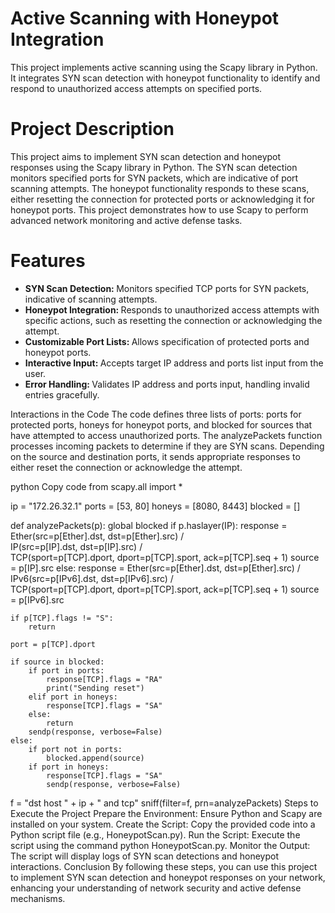 
# Active Scanning with Honeypot Integration
This project implements active scanning  using the Scapy library in Python. It integrates SYN scan detection with honeypot functionality to identify and respond to unauthorized access attempts on specified ports.

# Project Description
This project aims to implement SYN scan detection and honeypot responses using the Scapy library in Python. The SYN scan detection monitors specified ports for SYN packets, which are indicative of port scanning attempts. The honeypot functionality responds to these scans, either resetting the connection for protected ports or acknowledging it for honeypot ports. This project demonstrates how to use Scapy to perform advanced network monitoring and active defense tasks.
# Features
- <b>SYN Scan Detection: </b> Monitors specified TCP ports for SYN packets, indicative of scanning attempts.
- <b>Honeypot Integration: </b> Responds to unauthorized access attempts with specific actions, such as resetting the connection or acknowledging the attempt.
- <b>Customizable Port Lists: </b>Allows specification of protected ports and honeypot ports.
- <b>Interactive Input: </b>Accepts target IP address and ports list input from the user.
- <b>Error Handling: </b>Validates IP address and ports input, handling invalid entries gracefully.

Interactions in the Code
The code defines three lists of ports: ports for protected ports, honeys for honeypot ports, and blocked for sources that have attempted to access unauthorized ports. The analyzePackets function processes incoming packets to determine if they are SYN scans. Depending on the source and destination ports, it sends appropriate responses to either reset the connection or acknowledge the attempt.

python
Copy code
from scapy.all import *

ip = "172.26.32.1"
ports = [53, 80]
honeys = [8080, 8443]
blocked = []

def analyzePackets(p):
    global blocked
    if p.haslayer(IP):
        response = Ether(src=p[Ether].dst, dst=p[Ether].src) / \
                   IP(src=p[IP].dst, dst=p[IP].src) / \
                   TCP(sport=p[TCP].dport, dport=p[TCP].sport, ack=p[TCP].seq + 1)
        source = p[IP].src
    else:
        response = Ether(src=p[Ether].dst, dst=p[Ether].src) / \
                   IPv6(src=p[IPv6].dst, dst=p[IPv6].src) / \
                   TCP(sport=p[TCP].dport, dport=p[TCP].sport, ack=p[TCP].seq + 1)
        source = p[IPv6].src

    if p[TCP].flags != "S":
        return
    
    port = p[TCP].dport

    if source in blocked:
        if port in ports:
            response[TCP].flags = "RA"
            print("Sending reset")
        elif port in honeys:
            response[TCP].flags = "SA"
        else:
            return
        sendp(response, verbose=False)
    else:
        if port not in ports:
            blocked.append(source)
        if port in honeys:
            response[TCP].flags = "SA"
            sendp(response, verbose=False)

f = "dst host " + ip + " and tcp"
sniff(filter=f, prn=analyzePackets)
Steps to Execute the Project
Prepare the Environment: Ensure Python and Scapy are installed on your system.
Create the Script:
Copy the provided code into a Python script file (e.g., HoneypotScan.py).
Run the Script:
Execute the script using the command python HoneypotScan.py.
Monitor the Output:
The script will display logs of SYN scan detections and honeypot interactions.
Conclusion
By following these steps, you can use this project to implement SYN scan detection and honeypot responses on your network, enhancing your understanding of network security and active defense mechanisms.
